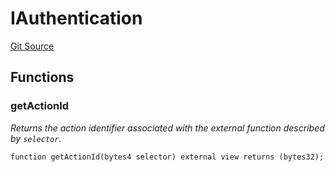 # IAuthentication
[Git Source](https://github.com/Increment-Finance/peripheral-contracts/blob/b10b7c737f1995b97150c4bde2bb1f9387e53eef/src/interfaces/balancer/IVault.sol)


## Functions
### getActionId

*Returns the action identifier associated with the external function described by `selector`.*


```solidity
function getActionId(bytes4 selector) external view returns (bytes32);
```


